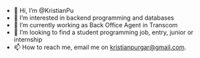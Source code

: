 - 👋 Hi, I’m @KristianPu
- 👀 I’m interested in backend programming and databases
- 🌱 I’m currently working as Back Office Agent in Transcom
- 💞️ I’m looking to find a student programming job, entry, junior or internship
- 📫 How to reach me, email me on kristianpurgar@gmail.com.

<!---
KristianPu/KristianPu is a ✨ special ✨ repository because its `README.md` (this file) appears on your GitHub profile.
You can click the Preview link to take a look at your changes.
--->
